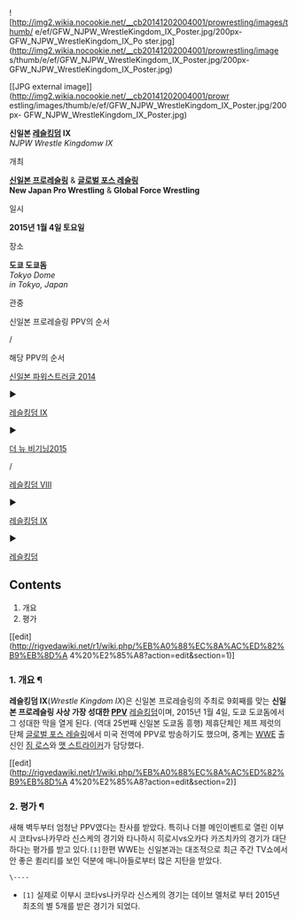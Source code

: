 ![http://img2.wikia.nocookie.net/__cb20141202004001/prowrestling/images/thumb/
e/ef/GFW_NJPW_WrestleKingdom_IX_Poster.jpg/200px-GFW_NJPW_WrestleKingdom_IX_Po
ster.jpg](http://img2.wikia.nocookie.net/__cb20141202004001/prowrestling/image
s/thumb/e/ef/GFW_NJPW_WrestleKingdom_IX_Poster.jpg/200px-
GFW_NJPW_WrestleKingdom_IX_Poster.jpg)

[[JPG external image]](http://img2.wikia.nocookie.net/__cb20141202004001/prowr
estling/images/thumb/e/ef/GFW_NJPW_WrestleKingdom_IX_Poster.jpg/200px-
GFW_NJPW_WrestleKingdom_IX_Poster.jpg)

**신일본 [레슬킹덤](%EB%A0%88%EC%8A%AC%ED%82%B9%EB%8D%A4.md) IX**  
_NJPW Wrestle Kingdomw IX_

개최

**[신일본 프로레슬링](%EC%8B%A0%EC%9D%BC%EB%B3%B8%20%ED%94%84%EB%A1%9C%EB%A0%88%EC%8A%AC%EB%A7%81.md)** & **[글로벌 포스 레슬링](%EA%B8%80%EB%A1%9C%EB%B2%8C%20%ED%8F%AC%EC%8A%A4%20%EB%A0%88%EC%8A%AC%EB%A7%81.md)**  
**New Japan Pro Wrestling** & **Global Force Wrestling**

일시

**2015년 1월 4일 토요일**

장소

**도쿄 도쿄돔**  
_Tokyo Dome  
in Tokyo, Japan_

관중

신일본 프로레슬링 PPV의 순서

/

해당 PPV의 순서

[신일본 파워스트러글 2014](%EC%8B%A0%EC%9D%BC%EB%B3%B8%20%ED%8C%8C%EC%9B%8C%EC%8A%A4%ED%8A%B8%EB%9F%AC%EA%B8%80%202014.md)

▶

[레슬킹덤 IX](%EB%A0%88%EC%8A%AC%ED%82%B9%EB%8D%A4%20IX.md)

▶

[더 뉴 비기닝2015](%EB%8D%94%20%EB%89%B4%20%EB%B9%84%EA%B8%B0%EB%8B%9D%202015.md)

/

[레슬킹덤 Ⅷ](%EB%A0%88%EC%8A%AC%ED%82%B9%EB%8D%A4%20%E2%85%A7.md)

▶

[레슬킹덤 Ⅸ](%EB%A0%88%EC%8A%AC%ED%82%B9%EB%8D%A4%20%E2%85%A8.md)

▶

[레슬킹덤 ](%EB%A0%88%EC%8A%AC%ED%82%B9%EB%8D%A4%20.md)

## Contents

    

1. 개요 
2. 평가 

[[edit](http://rigvedawiki.net/r1/wiki.php/%EB%A0%88%EC%8A%AC%ED%82%B9%EB%8D%A
4%20%E2%85%A8?action=edit&section=1)]

### 1. 개요 ¶

**레슬킹덤 IX**(_Wrestle Kingdom IX_)은 신일본 프로레슬링의 주최로 9회째를 맞는 **신일본 프로레슬링 사상 가장 성대한 [PPV](PPV.md)** [레슬킹덤](%EB%A0%88%EC%8A%AC%ED%82%B9%EB%8D%A4.md)이며, 2015년 1월 4일, 도쿄 도쿄돔에서 그 성대한 막을 열게 된다. (역대 25번째 신일본 도쿄돔 흥행) 제휴단체인 제프 제럿의 단체 [글로벌 포스 레슬링](%EA%B8%80%EB%A1%9C%EB%B2%8C%20%ED%8F%AC%EC%8A%A4%20%EB%A0%88%EC%8A%AC%EB%A7%81.md)에서 미국 전역에 PPV로 방송하기도 했으며, 중계는 [WWE](WWE.md) 출신인 [짐 로스](%EC%A7%90%20%EB%A1%9C%EC%8A%A4.md)와 [맷 스트라이커](%EB%A7%B7%20%EC%8A%A4%ED%8A%B8%EB%9D%BC%EC%9D%B4%EC%BB%A4.md)가 담당했다.

  
  

[[edit](http://rigvedawiki.net/r1/wiki.php/%EB%A0%88%EC%8A%AC%ED%82%B9%EB%8D%A
4%20%E2%85%A8?action=edit&section=2)]

### 2. 평가 ¶

새해 벽두부터 엄청난 PPV였다는 찬사를 받았다. 특히나 더블 메인이벤트로 열린 이부시 코타vs나카무라 신스케의 경기와 타나하시
히로시vs오카다 카즈치카의 경기가 대단하다는 평가를 받고 있다.`[1]`한편 WWE는 신일본과는 대조적으로 최근 주간 TV쇼에서 안 좋은
퀼리티를 보인 덕분에 매니아들로부터 많은 지탄을 받았다.

`\----`

  * `[1]` 실제로 이부시 코타vs나카무라 신스케의 경기는 데이브 멜처로 부터 2015년 최초의 별 5개를 받은 경기가 되었다.

